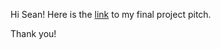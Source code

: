 Hi Sean! Here is the [link](https://docs.google.com/document/d/1QuwNTJWjkWlPoYxYZsxgp9BW7cI9XDJxRdEFK0AdarI/edit?usp=sharing) to my final project pitch.

Thank you!
